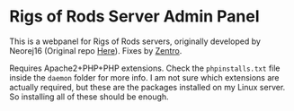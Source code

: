 # Rigs of Rods Server Admin Panel

This is a webpanel for Rigs of Rods servers, originally developed by Neorej16 (Original repo [Here](https://github.com/Strykr1/rormpservadmin)).
Fixes by [Zentro](https://github.com/officerzentro).

Requires Apache2+PHP+PHP extensions. Check the `phpinstalls.txt` file inside the `daemon` folder for more info. I am not sure which extensions are actually required, but these are the packages installed on my Linux server. So installing all of these should be enough.
